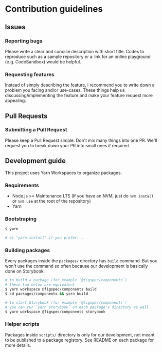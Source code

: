 # Contribution guidelines

## Issues

### Reporting bugs

Please write a clear and concise description with short title.
Codes to reproduce such as a sample repository or a link for an online playground (e.g. CodeSandbox) would be helpful.

### Requesting features

Instead of simply describing the feature, I recommend you to write down a problem you facing and/or use-cases.
These things help us discussing/implementing the feature and make your feature request more appealing.

## Pull Requests

### Submitting a Pull Request

Please keep a Pull Request simple. Don't mix many things into one PR.
We'll request you to break down your PR into small ones if required.

## Development guide

This project uses Yarn Workspaces to organize packages.

### Requirements

- Node.js >= Maintenance LTS (If you have an NVM, just do `nvm install` or `nvm use` at the root of the repository)
- Yarn

### Bootstraping

```sh
$ yarn

# or "yarn install" if you prefer...
```

### Building packages

Every packages inside the `packages/` directory has `build` command.
But you won't use the command so often because our development is basically done on Storybook.

```sh
# to build a package (for example `@figspec/components`)
# these two below are equivalent
$ yarn workspace @figspec/components build
$ cd packages/components && yarn build

# to start Storybook (for example `@figspec/components`)
# you can run `yarn storybook` on each package's directory as well
$ yarn workspace @figspec/components storybook
```

### Helper scripts

Packages inside `scripts/` directory is only for our development, not meant to be published to a package registory.
See README on each package for more details.
